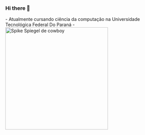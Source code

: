 ### Hi there 👋

<div>
 - Atualmente cursando ciência da computação na Universidade Tecnológica Federal Do Paraná
 - 

 <img align="rigth" src="https://github.com/ItsIsRenan/ItsIsRenan/blob/main/image/spike.jpg" alt="Spike Spiegel de cowboy" width="320" /> 
<div>
